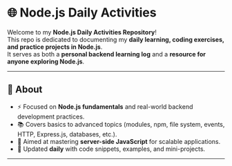 # 🌐 Node.js Daily Activities

Welcome to my **Node.js Daily Activities Repository**!  
This repo is dedicated to documenting my **daily learning, coding exercises, and practice projects in Node.js**.  
It serves as both a **personal backend learning log** and a **resource for anyone exploring Node.js**.

---

## 📌 About
- ⚡ Focused on **Node.js fundamentals** and real-world backend development practices.  
- 📚 Covers basics to advanced topics (modules, npm, file system, events, HTTP, Express.js, databases, etc.).  
- 🚀 Aimed at mastering **server-side JavaScript** for scalable applications.  
- 📝 Updated **daily** with code snippets, examples, and mini-projects.  

---
